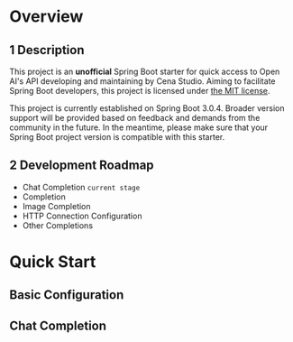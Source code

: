 # Overview
## 1 Description
This project is an **unofficial** Spring Boot starter for quick access to Open AI's API developing and maintaining by Cena Studio. Aiming to facilitate Spring Boot developers, this project is licensed under [the MIT license](https://github.com/Cena-Studio/openai-spring-boot-starter/blob/main/LICENSE).

This project is currently established on Spring Boot 3.0.4. Broader version support will be provided based on feedback and demands from the community in the future. In the meantime, please make sure that your Spring Boot project version is compatible with this starter.

## 2 Development Roadmap
- Chat Completion ```current stage```
- Completion
- Image Completion
- HTTP Connection Configuration
- Other Completions

# Quick Start
## Basic Configuration
## Chat Completion


